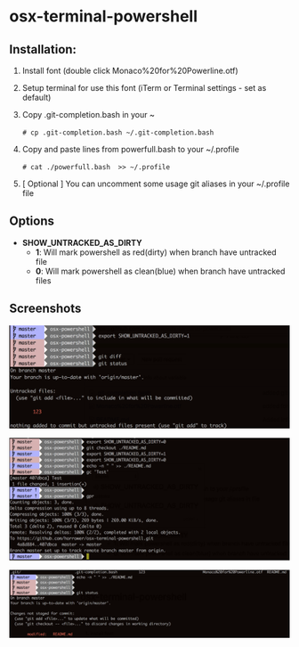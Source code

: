# osx-terminal-powershell


## Installation:
1) Install font (double click Monaco%20for%20Powerline.otf)
2) Setup terminal for use this font (iTerm or Terminal settings - set as default)
3) Copy .git-completion.bash in your ~

     `# cp .git-completion.bash ~/.git-completion.bash`
4) Copy and paste lines from powerfull.bash to your ~/.profile

    `# cat ./powerfull.bash  >> ~/.profile`
5) [ Optional ] You can uncomment some usage git aliases in your ~/.profile file


## Options

* **SHOW_UNTRACKED_AS_DIRTY**
    * **1**: Will mark powershell as red(dirty) when branch have untracked file
    * **0**: Will mark powershell as clean(blue) when branch have untracked files



## Screenshots

![Image 1](https://raw.githubusercontent.com/horrower/osx-terminal-powershell/master/images/1.png)

![Image 2](https://raw.githubusercontent.com/horrower/osx-terminal-powershell/master/images/2.png)

![Image 3](https://raw.githubusercontent.com/horrower/osx-terminal-powershell/master/images/3.png)